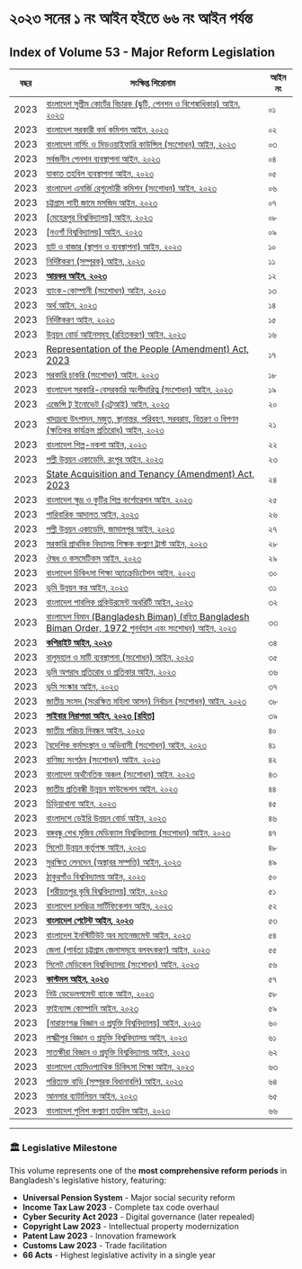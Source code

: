 # ২০২৩ সনের ১ নং আইন হইতে ৬৬ নং আইন পর্যন্ত
## Index of Volume 53 - **Major Reform Legislation**

| বছর | সংক্ষিপ্ত শিরোনাম | আইন নং |
| --- | --- | --- |
| 2023 | [বাংলাদেশ সুপ্রীম কোর্টের বিচারক (ছুটি, পেনশন ও বিশেষাধিকার) আইন, ২০২৩](/laws/volume-53/act-details-1/) | ০১ |
| 2023 | [বাংলাদেশ সরকারী কর্ম কমিশন আইন, ২০২৩](/laws/volume-53/act-details-2/) | ০২ |
| 2023 | [বাংলাদেশ নার্সিং ও মিডওয়াইফারি কাউন্সিল (সংশোধন) আইন, ২০২৩](/laws/volume-53/act-details-3/) | ০৩ |
| 2023 | [সর্বজনীন পেনশন ব্যবস্থাপনা আইন, ২০২৩](/laws/volume-53/act-details-4/) | ০৪ |
| 2023 | [যাকাত তহবিল ব্যবস্থাপনা আইন, ২০২৩](/laws/volume-53/act-details-5/) | ০৫ |
| 2023 | [বাংলাদেশ এনার্জি রেগুলেটরী কমিশন (সংশোধন) আইন, ২০২৩](/laws/volume-53/act-details-6/) | ০৬ |
| 2023 | [চট্টগ্রাম শাহী জামে মসজিদ আইন, ২০২৩](/laws/volume-53/act-details-7/) | ০৭ |
| 2023 | [[মেহেরপুর বিশ্ববিদ্যালয়] আইন, ২০২৩](/laws/volume-53/act-details-8/) | ০৮ |
| 2023 | [[নওগাঁ বিশ্ববিদ্যালয়] আইন, ২০২৩](/laws/volume-53/act-details-9/) | ০৯ |
| 2023 | [হাট ও বাজার (স্থাপন ও ব্যবস্থাপনা) আইন, ২০২৩](/laws/volume-53/act-details-10/) | ১০ |
| 2023 | [নির্দিষ্টকরণ (সম্পূরক) আইন, ২০২৩](/laws/volume-53/act-details-11/) | ১১ |
| 2023 | [**আয়কর আইন, ২০২৩**](/laws/volume-53/act-details-12/) | ১২ |
| 2023 | [ব্যাংক-কোম্পানী (সংশোধন) আইন, ২০২৩](/laws/volume-53/act-details-13/) | ১৩ |
| 2023 | [অর্থ আইন, ২০২৩](/laws/volume-53/act-details-14/) | ১৪ |
| 2023 | [নির্দিষ্টকরণ আইন, ২০২৩](/laws/volume-53/act-details-15/) | ১৫ |
| 2023 | [উন্নয়ন বোর্ড আইনসমূহ (রহিতকরণ) আইন, ২০২৩](/laws/volume-53/act-details-16/) | ১৬ |
| 2023 | [Representation of the People (Amendment) Act, 2023](/laws/volume-53/act-details-17/) | ১৭ |
| 2023 | [সরকারি চাকরি (সংশোধন) আইন, ২০২৩](/laws/volume-53/act-details-18/) | ১৮ |
| 2023 | [বাংলাদেশ সরকারি-বেসরকারি অংশীদারিত্ব (সংশোধন) আইন, ২০২৩](/laws/volume-53/act-details-19/) | ১৯ |
| 2023 | [এজেন্সি টু ইনোভেট (এটুআই) আইন, ২০২৩](/laws/volume-53/act-details-20/) | ২০ |
| 2023 | [খাদ্যদ্রব্য উৎপাদন, মজুত, স্থানান্তর, পরিবহণ, সরবরাহ, বিতরণ ও বিপণন (ক্ষতিকর কার্যক্রম প্রতিরোধ) আইন, ২০২৩](/laws/volume-53/act-details-21/) | ২১ |
| 2023 | [বাংলাদেশ শিল্প-নকশা আইন, ২০২৩](/laws/volume-53/act-details-22/) | ২২ |
| 2023 | [পল্লী উন্নয়ন একাডেমি, রংপুর আইন, ২০২৩](/laws/volume-53/act-details-23/) | ২৩ |
| 2023 | [State Acquisition and Tenancy (Amendment) Act, 2023](/laws/volume-53/act-details-24/) | ২৪ |
| 2023 | [বাংলাদেশ ক্ষুদ্র ও কুটির শিল্প কর্পোরেশন আইন, ২০২৩](/laws/volume-53/act-details-25/) | ২৫ |
| 2023 | [পারিবারিক আদালত আইন, ২০২৩](/laws/volume-53/act-details-26/) | ২৬ |
| 2023 | [পল্লী উন্নয়ন একাডেমি, জামালপুর আইন, ২০২৩](/laws/volume-53/act-details-27/) | ২৭ |
| 2023 | [সরকারি প্রাথমিক বিদ্যালয় শিক্ষক কল্যাণ ট্রাস্ট আইন, ২০২৩](/laws/volume-53/act-details-28/) | ২৮ |
| 2023 | [ঔষধ ও কসমেটিকস্ আইন, ২০২৩](/laws/volume-53/act-details-29/) | ২৯ |
| 2023 | [বাংলাদেশ চিকিৎসা শিক্ষা অ্যাক্রেডিটেশন আইন, ২০২৩](/laws/volume-53/act-details-30/) | ৩০ |
| 2023 | [ভূমি উন্নয়ন কর আইন, ২০২৩](/laws/volume-53/act-details-31/) | ৩১ |
| 2023 | [বাংলাদেশ পাবলিক প্রকিউরমেন্ট অথরিটি আইন, ২০২৩](/laws/volume-53/act-details-32/) | ৩২ |
| 2023 | [বাংলাদেশ বিমান (Bangladesh Biman) (রহিত Bangladesh Biman Order, 1972 পুনর্বহাল এবং সংশোধন) আইন, ২০২৩](/laws/volume-53/act-details-33/) | ৩৩ |
| 2023 | [**কপিরাইট আইন, ২০২৩**](/laws/volume-53/act-details-34/) | ৩৪ |
| 2023 | [বালুমহাল ও মাটি ব্যবস্থাপনা (সংশোধন) আইন, ২০২৩](/laws/volume-53/act-details-35/) | ৩৫ |
| 2023 | [ভূমি অপরাধ প্রতিরোধ ও প্রতিকার আইন, ২০২৩](/laws/volume-53/act-details-36/) | ৩৬ |
| 2023 | [ভূমি সংস্কার আইন, ২০২৩](/laws/volume-53/act-details-37/) | ৩৭ |
| 2023 | [জাতীয় সংসদ (সংরক্ষিত মহিলা আসন) নির্বাচন (সংশোধন) আইন, ২০২৩](/laws/volume-53/act-details-38/) | ৩৮ |
| 2023 | [**সাইবার নিরাপত্তা আইন, ২০২৩ [রহিত]**](/laws/volume-53/act-details-39/) | ৩৯ |
| 2023 | [জাতীয় পরিচয় নিবন্ধন আইন, ২০২৩](/laws/volume-53/act-details-40/) | ৪০ |
| 2023 | [বৈদেশিক কর্মসংস্থান ও অভিবাসী (সংশোধন) আইন, ২০২৩](/laws/volume-53/act-details-41/) | ৪১ |
| 2023 | [বাণিজ্য সংগঠন (সংশোধন) আইন, ২০২৩](/laws/volume-53/act-details-42/) | ৪২ |
| 2023 | [বাংলাদেশ অর্থনৈতিক অঞ্চল (সংশোধন) আইন, ২০২৩](/laws/volume-53/act-details-43/) | ৪৩ |
| 2023 | [জাতীয় প্রতিবন্ধী উন্নয়ন ফাউন্ডেশন আইন, ২০২৩](/laws/volume-53/act-details-44/) | ৪৪ |
| 2023 | [চিড়িয়াখানা আইন, ২০২৩](/laws/volume-53/act-details-45/) | ৪৫ |
| 2023 | [বাংলাদশে ডেইরি উন্নয়ন বোর্ড আইন, ২০২৩](/laws/volume-53/act-details-46/) | ৪৬ |
| 2023 | [বঙ্গবন্ধু শেখ মুজিব মেডিক্যাল বিশ্ববিদ্যালয় (সংশোধন) আইন, ২০২৩](/laws/volume-53/act-details-47/) | ৪৭ |
| 2023 | [সিলেট উন্নয়ন কর্তৃপক্ষ আইন, ২০২৩](/laws/volume-53/act-details-48/) | ৪৮ |
| 2023 | [সুরক্ষিত লেনদেন (অস্থাবর সম্পত্তি) আইন, ২০২৩](/laws/volume-53/act-details-49/) | ৪৯ |
| 2023 | [ঠাকুরগাঁও বিশ্ববিদ্যালয় আইন, ২০২৩](/laws/volume-53/act-details-50/) | ৫০ |
| 2023 | [[শরীয়তপুর কৃষি বিশ্ববিদ্যালয়] আইন, ২০২৩](/laws/volume-53/act-details-51/) | ৫১ |
| 2023 | [বাংলাদেশ চলচ্চিত্র সার্টিফিকেশন আইন, ২০২৩](/laws/volume-53/act-details-52/) | ৫২ |
| 2023 | [**বাংলাদেশ পেটেন্ট আইন, ২০২৩**](/laws/volume-53/act-details-53/) | ৫৩ |
| 2023 | [বাংলাদেশ ইনস্টিটিউট অব ম্যানেজমেন্ট আইন, ২০২৩](/laws/volume-53/act-details-54/) | ৫৪ |
| 2023 | [জেলা (পার্বত্য চট্টগ্রাম জেলাসমূহে বলবৎকরণ) আইন, ২০২৩](/laws/volume-53/act-details-55/) | ৫৫ |
| 2023 | [সিলেট মেডিকেল বিশ্ববিদ্যালয় (সংশোধন) আইন, ২০২৩](/laws/volume-53/act-details-56/) | ৫৬ |
| 2023 | [**কাস্টমস আইন, ২০২৩**](/laws/volume-53/act-details-57/) | ৫৭ |
| 2023 | [নিউ ডেভেলপমেন্ট ব্যাংক আইন, ২০২৩](/laws/volume-53/act-details-58/) | ৫৮ |
| 2023 | [ফাইন্যান্স কোম্পানি আইন, ২০২৩](/laws/volume-53/act-details-59/) | ৫৯ |
| 2023 | [[নারায়ণগঞ্জ বিজ্ঞান ও প্রযুক্তি বিশ্ববিদ্যালয়] আইন, ২০২৩](/laws/volume-53/act-details-60/) | ৬০ |
| 2023 | [লক্ষ্মীপুর বিজ্ঞান ও প্রযুক্তি বিশ্ববিদ্যালয় আইন, ২০২৩](/laws/volume-53/act-details-61/) | ৬১ |
| 2023 | [সাতক্ষীরা বিজ্ঞান ও প্রযুক্তি বিশ্ববিদ্যালয় আইন, ২০২৩](/laws/volume-53/act-details-62/) | ৬২ |
| 2023 | [বাংলাদেশ হোমিওপ্যাথিক চিকিৎসা শিক্ষা আইন, ২০২৩](/laws/volume-53/act-details-63/) | ৬৩ |
| 2023 | [পরিত্যক্ত বাড়ি (সম্পূরক বিধানাবলি) আইন, ২০২৩](/laws/volume-53/act-details-64/) | ৬৪ |
| 2023 | [আনসার ব্যাটালিয়ন আইন, ২০২৩](/laws/volume-53/act-details-65/) | ৬৫ |
| 2023 | [বাংলাদেশ পুলিশ কল্যাণ তহবিল আইন, ২০২৩](/laws/volume-53/act-details-66/) | ৬৬ |

---

### 🏛️ Legislative Milestone
This volume represents one of the **most comprehensive reform periods** in Bangladesh's legislative history, featuring:
- **Universal Pension System** - Major social security reform
- **Income Tax Law 2023** - Complete tax code overhaul  
- **Cyber Security Act 2023** - Digital governance (later repealed)
- **Copyright Law 2023** - Intellectual property modernization
- **Patent Law 2023** - Innovation framework
- **Customs Law 2023** - Trade facilitation
- **66 Acts** - Highest legislative activity in a single year
